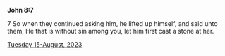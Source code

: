**John 8:7**

7 So when they continued asking him, he lifted up himself, and said unto them, He that is without sin among you, let him first cast a stone at her.

[Tuesday 15-August, 2023](https://getbible.net/kjv/John/8/7)
